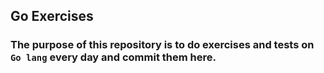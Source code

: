 ## Go Exercises

### The purpose of this repository is to do exercises and tests on `Go lang` every day and commit them here.